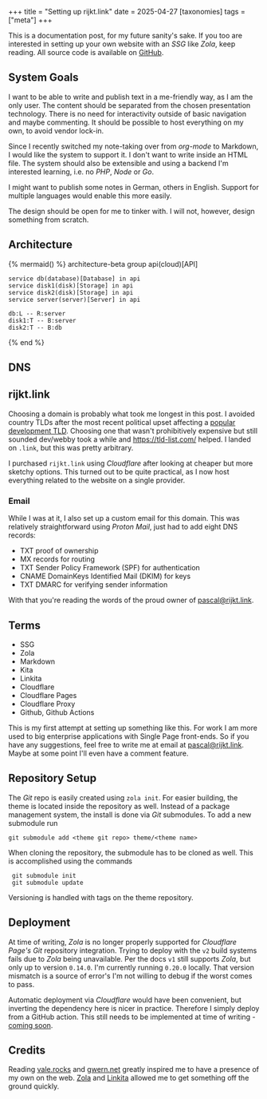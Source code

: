 
+++
title = "Setting up rijkt.link"
date = 2025-04-27
[taxonomies]
tags = ["meta"]
+++

This is a documentation post, for my future sanity's sake. If you too are interested in setting up your own website with an *SSG* like *Zola*, keep reading.  <!-- more --> All source code is available on [GitHub](https://github.com/rijkt/rijkt.link). 

## System Goals

I want to be able to write and publish text in a me-friendly way, as I am the only user. The content should be separated from the chosen presentation technology. There is no need for interactivity outside of basic navigation and maybe commenting. It should be possible to host everything on my own, to avoid vendor lock-in.

Since I recently switched my note-taking over from *org-mode* to Markdown, I would like the system to support it. I don't want to write inside an HTML file. The system should also be extensible and using a backend I'm interested learning, i.e. no *PHP*, *Node* or *Go*. 

I might want to publish some notes in German, others in English. Support for multiple languages would enable this more easily.

The design should be open for me to tinker with. I will not, however, design something from scratch. 

## Architecture

{% mermaid() %}
architecture-beta
    group api(cloud)[API]

    service db(database)[Database] in api
    service disk1(disk)[Storage] in api
    service disk2(disk)[Storage] in api
    service server(server)[Server] in api

    db:L -- R:server
    disk1:T -- B:server
    disk2:T -- B:db
{% end %}

## DNS

## rijkt.link

Choosing a domain is probably what took me longest in this post. I avoided country TLDs after the most recent political upset affecting a [popular development TLD](https://en.wikipedia.org/wiki/.io#Possible_phasing_out). Choosing one that wasn't prohibitively expensive but still sounded dev/webby took a while and https://tld-list.com/ helped. I landed on `.link`, but this was pretty arbitrary.

I purchased `rijkt.link` using *Cloudflare* after looking at cheaper but more sketchy options. This turned out to be quite practical, as I now host everything related to the website on a single provider.
### Email

While I was at it, I also set up a custom email for this domain. This was relatively straightforward using *Proton Mail*, just had to add eight DNS records:
- TXT proof of ownership
- MX records for routing
- TXT Sender Policy Framework (SPF) for authentication
- CNAME DomainKeys Identified Mail (DKIM) for keys
-  TXT DMARC for verifying sender information

With that you're reading the words of the proud owner of [pascal@rijkt.link](mailto:pascal@rijkt.link).

## Terms
- SSG
- Zola
- Markdown
- Kita
- Linkita
- Cloudflare
- Cloudflare Pages
- Cloudflare Proxy
- Github, Github Actions



This is my first attempt at setting up something like this. For work I am more used to big enterprise applications with Single Page front-ends. So if you have any suggestions, feel free to write me at email at [pascal@rijkt.link](mailto:pascal@rijkt.link). Maybe at some point I'll even have a comment feature.

## Repository Setup

The *Git* repo is easily created using `zola init`. For easier building, the theme is located inside the repository as well. Instead of a package management system, the install is done via *Git* submodules. To add a new submodule run 

```
git submodule add <theme git repo> theme/<theme name>
```

When cloning the repository, the submodule has to be cloned as well. This is accomplished using the commands
```
 git submodule init
 git submodule update 
```
Versioning is handled with tags on the theme repository.
## Deployment
At time of writing, *Zola* is no longer properly supported for *Cloudflare Page's* *Git* repository integration. Trying to deploy with the `v2` build systems fails due to *Zola* being unavailable. Per the docs `v1` still supports *Zola*, but only up to version `0.14.0`. I'm currently running `0.20.0` locally. That version mismatch is a source of error's I'm not willing to debug if the worst comes to pass.

Automatic deployment via *Cloudflare* would have been convenient, but inverting the dependency here is nicer in practice. Therefore I simply deploy from a GitHub action. This still needs to be implemented at time of writing - [coming soon](https://github.com/rijkt/rijkt.link/issues/3).
## Credits

Reading [vale.rocks](https://vale.rocks/) and [gwern.net](https://gwern.net/) greatly inspired me to have a presence of my own on the web. [Zola](https://www.getzola.org/) and [Linkita](https://codeberg.org/salif/linkita) allowed me to get something off the ground quickly.